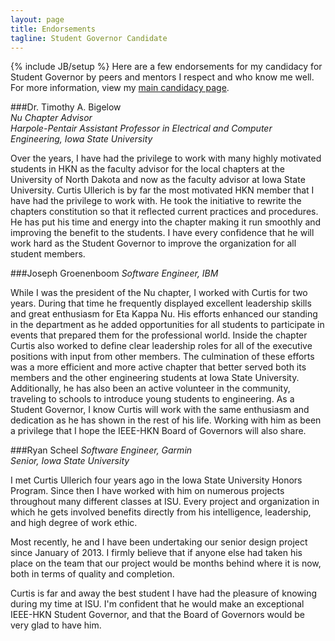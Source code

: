 ```yaml
---
layout: page
title: Endorsements
tagline: Student Governor Candidate
---
```

{% include JB/setup %}
Here are a few endorsements for my candidacy for Student Governor by peers and mentors I respect and who know me well. For more information, view my [main candidacy page](/bog.html).  

###Dr. Timothy A. Bigelow  
*Nu Chapter Advisor*  
*Harpole-Pentair Assistant Professor in Electrical and Computer Engineering, Iowa State University*  
  
Over the years, I have had the privilege to work with many highly motivated students in HKN as the faculty advisor for the local chapters at the University of North Dakota and now as the faculty advisor at Iowa State University.  Curtis Ullerich is by far the most motivated HKN member that I have had  the privilege to work with.  He took the initiative to rewrite the chapters constitution so that it reflected current practices and procedures.  He has put his time and energy into the chapter making it run smoothly and improving the benefit to the students.  I have every confidence that he will work hard as the Student Governor to improve the organization for all student members.
  
###Joseph Groenenboom
*Software Engineer, IBM*  

While I was the president of the Nu chapter, I worked with Curtis for two years.  During that time he frequently displayed excellent leadership skills and great enthusiasm for Eta Kappa Nu.  His efforts enhanced our standing in the department as he added opportunities for all students to participate in events that prepared them for the professional world.  Inside the chapter Curtis also worked to define clear leadership roles for all of the executive positions with input from other members.  The culmination of these efforts was a more efficient and more active chapter that better served both its members and the other engineering students at Iowa State University.  Additionally, he has also been an active volunteer in the community, traveling to schools to introduce young students to engineering.  As a Student Governor, I know Curtis will work with the same enthusiasm and dedication as he has shown in the rest of his life.  Working with him as been a privilege that I hope the IEEE-HKN Board of Governors will also share.  
  
###Ryan Scheel
*Software Engineer, Garmin*  
*Senior, Iowa State University*  
  
I met Curtis Ullerich four years ago in the Iowa State University Honors Program. Since then I have worked with him on numerous projects throughout many different classes at ISU. Every project and organization in which he gets involved benefits directly from his intelligence, leadership, and high degree of work ethic.  

Most recently, he and I have been undertaking our senior design project since January of 2013. I firmly believe that if anyone else had taken his place on the team that our project would be months behind where it is now, both in terms of quality and completion.  

Curtis is far and away the best student I have had the pleasure of knowing during my time at ISU. I'm confident that he would make an exceptional IEEE-HKN Student Governor, and that the Board of Governors would be very glad to have him.  
